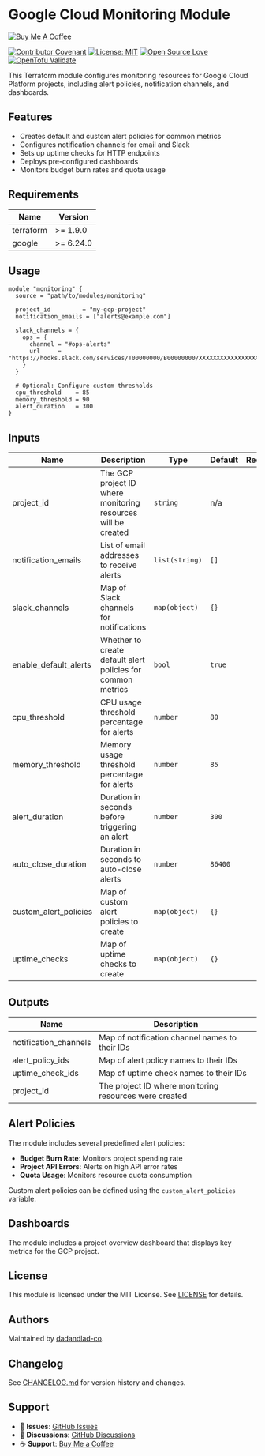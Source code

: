 # Google Cloud Monitoring Module

[![Buy Me A Coffee](https://img.shields.io/badge/Buy%20Me%20a%20Coffee-ffdd00?style=for-the-badge&logo=buy-me-a-coffee&logoColor=black)](https://buymeacoffee.com/dadandlad.co)

[![Contributor Covenant](https://img.shields.io/badge/Contributor%20Covenant-2.1-4baaaa.svg)](CODE_OF_CONDUCT.md)
[![License: MIT](https://img.shields.io/badge/License-MIT-yellow.svg)](LICENSE.md)
[![Open Source Love](https://badges.frapsoft.com/os/v1/open-source.svg?v=103)](https://github.com/ellerbrock/open-source-badges/)
[![OpenTofu Validate](https://github.com/dadandlad-co/ot-google-project-module/actions/workflows/terraform-validate.yml/badge.svg)](https://github.com/dadandlad-co/ot-google-project-module/actions/workflows/terraform-validate.yml)

This Terraform module configures monitoring resources for Google Cloud Platform projects, including alert
policies, notification channels, and dashboards.

## Features

- Creates default and custom alert policies for common metrics
- Configures notification channels for email and Slack
- Sets up uptime checks for HTTP endpoints
- Deploys pre-configured dashboards
- Monitors budget burn rates and quota usage

## Requirements

| Name | Version |
|------|---------|
| terraform | >= 1.9.0 |
| google | >= 6.24.0 |

## Usage

```hcl
module "monitoring" {
  source = "path/to/modules/monitoring"

  project_id         = "my-gcp-project"
  notification_emails = ["alerts@example.com"]

  slack_channels = {
    ops = {
      channel = "#ops-alerts"
      url     = "https://hooks.slack.com/services/T00000000/B00000000/XXXXXXXXXXXXXXXXXXXXXXXX"
    }
  }

  # Optional: Configure custom thresholds
  cpu_threshold    = 85
  memory_threshold = 90
  alert_duration   = 300
}
```

## Inputs

| Name | Description | Type | Default | Required |
|------|-------------|------|---------|:--------:|
| project_id | The GCP project ID where monitoring resources will be created | `string` | n/a | yes |
| notification_emails | List of email addresses to receive alerts | `list(string)` | `[]` | no |
| slack_channels | Map of Slack channels for notifications | `map(object)` | `{}` | no |
| enable_default_alerts | Whether to create default alert policies for common metrics | `bool` | `true` | no |
| cpu_threshold | CPU usage threshold percentage for alerts | `number` | `80` | no |
| memory_threshold | Memory usage threshold percentage for alerts | `number` | `85` | no |
| alert_duration | Duration in seconds before triggering an alert | `number` | `300` | no |
| auto_close_duration | Duration in seconds to auto-close alerts | `number` | `86400` | no |
| custom_alert_policies | Map of custom alert policies to create | `map(object)` | `{}` | no |
| uptime_checks | Map of uptime checks to create | `map(object)` | `{}` | no |

## Outputs

| Name | Description |
|------|-------------|
| notification_channels | Map of notification channel names to their IDs |
| alert_policy_ids | Map of alert policy names to their IDs |
| uptime_check_ids | Map of uptime check names to their IDs |
| project_id | The project ID where monitoring resources were created |

## Alert Policies

The module includes several predefined alert policies:

- **Budget Burn Rate**: Monitors project spending rate
- **Project API Errors**: Alerts on high API error rates
- **Quota Usage**: Monitors resource quota consumption

Custom alert policies can be defined using the `custom_alert_policies` variable.

## Dashboards

The module includes a project overview dashboard that displays key metrics for the GCP project.

## License

This module is licensed under the MIT License. See [LICENSE](./LICENSE) for details.

## Authors

Maintained by [dadandlad-co](https://github.com/dadandlad-co).

## Changelog

See [CHANGELOG.md](./CHANGELOG.md) for version history and changes.

## Support

- 🐛 **Issues**: [GitHub Issues](https://github.com/dadandlad-co/ot-github-repo-module/issues)
- 💬 **Discussions**: [GitHub Discussions](https://github.com/dadandlad-co/ot-github-repo-module/discussions)
- ☕ **Support**: [Buy Me a Coffee](https://buymeacoffee.com/dadandlad.co)
